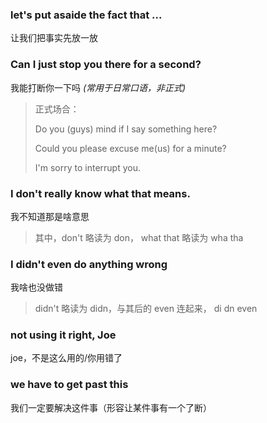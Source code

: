 ### let's put asaide the fact that ...

让我们把事实先放一放

### Can I just stop you there for a second?

我能打断你一下吗 _(常用于日常口语，非正式)_

> 正式场合：
>
> Do you (guys) mind if I say something here?
>
> Could you please excuse me(us) for a minute?
>
> I'm sorry to interrupt you.

### I don't really know what that means.

我不知道那是啥意思

> 其中，don't 略读为 don， what that 略读为 wha tha

### I didn't even do anything wrong

我啥也没做错

> didn't 略读为 didn，与其后的 even 连起来， di dn even

### not using it right, Joe

joe，不是这么用的/你用错了

### we have to get past this

我们一定要解决这件事（形容让某件事有一个了断）
